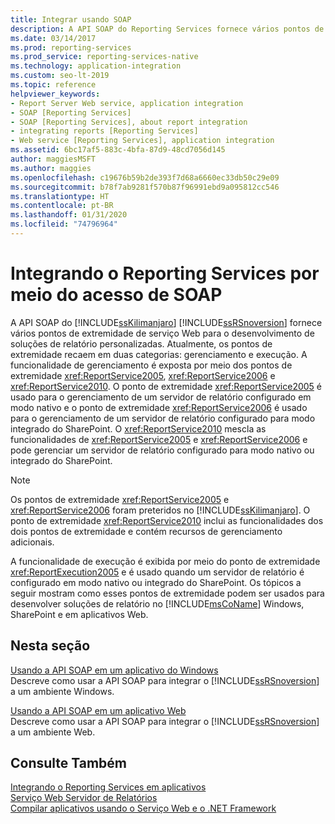 ```yaml
---
title: Integrar usando SOAP
description: A API SOAP do Reporting Services fornece vários pontos de extremidade de serviço Web para o desenvolvimento de soluções de relatório personalizadas.
ms.date: 03/14/2017
ms.prod: reporting-services
ms.prod_service: reporting-services-native
ms.technology: application-integration
ms.custom: seo-lt-2019
ms.topic: reference
helpviewer_keywords:
- Report Server Web service, application integration
- SOAP [Reporting Services]
- SOAP [Reporting Services], about report integration
- integrating reports [Reporting Services]
- Web service [Reporting Services], application integration
ms.assetid: 6bc17af5-883c-4bfa-87d9-48cd7056d145
author: maggiesMSFT
ms.author: maggies
ms.openlocfilehash: c19676b59b2de393f7d68a6660ec33db50c29e09
ms.sourcegitcommit: b78f7ab9281f570b87f96991ebd9a095812cc546
ms.translationtype: HT
ms.contentlocale: pt-BR
ms.lasthandoff: 01/31/2020
ms.locfileid: "74796964"
---
```

# <a name="integrating-reporting-services-using-soap"></a>Integrando o Reporting Services por meio do acesso de SOAP
  A API SOAP do [!INCLUDE[ssKilimanjaro](../../includes/sskilimanjaro-md.md)] [!INCLUDE[ssRSnoversion](../../includes/ssrsnoversion-md.md)] fornece vários pontos de extremidade de serviço Web para o desenvolvimento de soluções de relatório personalizadas. Atualmente, os pontos de extremidade recaem em duas categorias: gerenciamento e execução. A funcionalidade de gerenciamento é exposta por meio dos pontos de extremidade <xref:ReportService2005>, <xref:ReportService2006> e <xref:ReportService2010>. O ponto de extremidade <xref:ReportService2005> é usado para o gerenciamento de um servidor de relatório configurado em modo nativo e o ponto de extremidade <xref:ReportService2006> é usado para o gerenciamento de um servidor de relatório configurado para modo integrado do SharePoint. O <xref:ReportService2010> mescla as funcionalidades de <xref:ReportService2005> e <xref:ReportService2006> e pode gerenciar um servidor de relatório configurado para modo nativo ou integrado do SharePoint.  
  
> [!NOTE]  
>  Os pontos de extremidade <xref:ReportService2005> e <xref:ReportService2006> foram preteridos no [!INCLUDE[ssKilimanjaro](../../includes/sskilimanjaro-md.md)]. O ponto de extremidade <xref:ReportService2010> inclui as funcionalidades dos dois pontos de extremidade e contém recursos de gerenciamento adicionais.  
  
 A funcionalidade de execução é exibida por meio do ponto de extremidade <xref:ReportExecution2005> e é usado quando um servidor de relatório é configurado em modo nativo ou integrado do SharePoint. Os tópicos a seguir mostram como esses pontos de extremidade podem ser usados para desenvolver soluções de relatório no [!INCLUDE[msCoName](../../includes/msconame-md.md)] Windows, SharePoint e em aplicativos Web.  
  
## <a name="in-this-section"></a>Nesta seção  
 [Usando a API SOAP em um aplicativo do Windows](../../reporting-services/application-integration/integrating-reporting-services-using-soap-windows-application.md)  
 Descreve como usar a API SOAP para integrar o [!INCLUDE[ssRSnoversion](../../includes/ssrsnoversion-md.md)] a um ambiente Windows.  
  
 [Usando a API SOAP em um aplicativo Web](../../reporting-services/application-integration/integrating-reporting-services-using-soap-web-application.md)  
 Descreve como usar a API SOAP para integrar o [!INCLUDE[ssRSnoversion](../../includes/ssrsnoversion-md.md)] a um ambiente Web.  
  
## <a name="see-also"></a>Consulte Também  
 [Integrando o Reporting Services em aplicativos](../../reporting-services/application-integration/integrating-reporting-services-into-applications.md)   
 [Serviço Web Servidor de Relatórios](../../reporting-services/report-server-web-service/report-server-web-service.md)   
 [Compilar aplicativos usando o Serviço Web e o .NET Framework](../../reporting-services/report-server-web-service/net-framework/building-applications-using-the-web-service-and-the-net-framework.md)  
  
  

